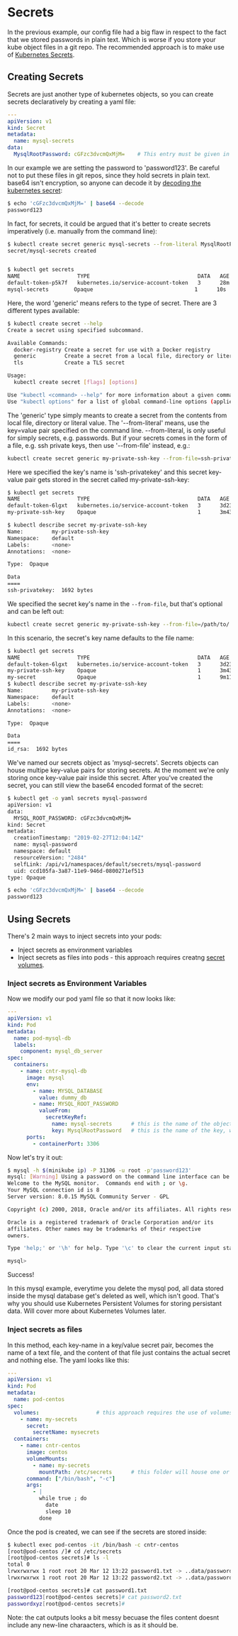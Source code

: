 # Secrets

In the previous example, our config file had a big flaw in respect to the fact that we stored passwords in plain text. Which is worse if you store your kube object files in a git repo. The recommended approach is to make use of [Kubernetes Secrets](https://kubernetes.io/docs/concepts/configuration/secret/).

## Creating Secrets

Secrets are just another type of kubernetes objects, so you can create secrets declaratively by creating a yaml file:

```yaml
---
apiVersion: v1
kind: Secret
metadata:
  name: mysql-secrets
data:
  MysqlRootPassword: cGFzc3dvcmQxMjM=    # This entry must be given in base64 format:  echo -n 'password123' | base64
```

In our example we are setting the password to 'password123'. Be careful not to put these files in git repos, since they hold secrets in plain text. base64 isn't encryption, so anyone can decode it by [decoding the kubernetes secret](https://kubernetes.io/docs/concepts/configuration/secret/#decoding-a-secret):

```bash
$ echo 'cGFzc3dvcmQxMjM=' | base64 --decode
password123
```

In fact, for secrets, it could be argued that it's better to create secrets imperatively (i.e. manually from the command line):

```bash
$ kubectl create secret generic mysql-secrets --from-literal MysqlRootPassword=password123
secret/mysql-secrets created


$ kubectl get secrets
NAME                  TYPE                                  DATA   AGE
default-token-p5k7f   kubernetes.io/service-account-token   3      28m  # this comes included in kube cluster.
mysql-secrets        Opaque                                1      10s
```

Here, the word 'generic' means refers to the type of secret. There are 3 different types available:

```bash
$ kubectl create secret --help
Create a secret using specified subcommand.

Available Commands:
  docker-registry Create a secret for use with a Docker registry
  generic         Create a secret from a local file, directory or literal value
  tls             Create a TLS secret

Usage:
  kubectl create secret [flags] [options]

Use "kubectl <command> --help" for more information about a given command.
Use "kubectl options" for a list of global command-line options (applies to all commands).
```

The 'generic' type simply meants to create a secret from the contents from local file, directory or literal value. The '--from-literal' means, use the key=value pair specified on the command line. --from-literal, is only useful for simply secrets, e.g. passwords. But if your secrets comes in the form of a file, e.g. ssh private keys, then use '--from-file' instead, e.g.:

```bash
kubectl create secret generic my-private-ssh-key --from-file=ssh-privatekey=/path/to/.ssh/id_rsa
```

Here we specified the key's name is 'ssh-privatekey' and this secret key-value pair gets stored in the secret called my-private-ssh-key:

```bash
$ kubectl get secrets
NAME                  TYPE                                  DATA   AGE
default-token-6lgxt   kubernetes.io/service-account-token   3      3d23h
my-private-ssh-key    Opaque                                1      3m43s

$ kubectl describe secret my-private-ssh-key
Name:         my-private-ssh-key
Namespace:    default
Labels:       <none>
Annotations:  <none>

Type:  Opaque

Data
====
ssh-privatekey:  1692 bytes
```

We specified the secret key's name in the `--from-file`, but that's optional and can be left out:

```bash
kubectl create secret generic my-private-ssh-key --from-file=/path/to/.ssh/id_rsa
```

In this scenario, the secret's key name defaults to the file name:

```bash
$ kubectl get secrets
NAME                  TYPE                                  DATA   AGE
default-token-6lgxt   kubernetes.io/service-account-token   3      3d23h
my-private-ssh-key    Opaque                                1      3m43s
my-secret             Opaque                                1      9m11s
$ kubectl describe secret my-private-ssh-key
Name:         my-private-ssh-key
Namespace:    default
Labels:       <none>
Annotations:  <none>

Type:  Opaque

Data
====
id_rsa:  1692 bytes
```

We've named our secrets object as 'mysql-secrets'. Secrets objects can house multipe key-value pairs for storing secrets. At the moment we're only storing once key-value pair inside this secret. After you've created the secret, you can still view the base64 encoded format of the secret:

```bash
$ kubectl get -o yaml secrets mysql-password
apiVersion: v1
data:
  MYSQL_ROOT_PASSWORD: cGFzc3dvcmQxMjM=
kind: Secret
metadata:
  creationTimestamp: "2019-02-27T12:04:14Z"
  name: mysql-password
  namespace: default
  resourceVersion: "2484"
  selfLink: /api/v1/namespaces/default/secrets/mysql-password
  uid: ccd105fa-3a87-11e9-946d-0800271ef513
type: Opaque

$ echo 'cGFzc3dvcmQxMjM=' | base64 --decode
password123
```

## Using Secrets

There's 2 main ways to inject secrets into your pods:

- Inject secrets as environment variables
- Inject secrets as files into pods - this approach requires creatng [secret volumes](https://kubernetes.io/docs/concepts/storage/volumes/#secret).

### Inject secrets as Environment Variables

Now we modify our pod yaml file so that it now looks like:

```yaml
---
apiVersion: v1
kind: Pod
metadata:
  name: pod-mysql-db
  labels:
    component: mysql_db_server
spec:
  containers:
    - name: cntr-mysql-db
      image: mysql
      env:
        - name: MYSQL_DATABASE
          value: dummy_db
        - name: MYSQL_ROOT_PASSWORD
          valueFrom:
            secretKeyRef:
              name: mysql-secrets      # this is the name of the object that holds one or more key-value pairs.
              key: MysqlRootPassword   # this is the name of the key, whose value we're interested in.
      ports:
        - containerPort: 3306
```

Now let's try it out:

```bash
$ mysql -h $(minikube ip) -P 31306 -u root -p'password123'
mysql: [Warning] Using a password on the command line interface can be insecure.
Welcome to the MySQL monitor.  Commands end with ; or \g.
Your MySQL connection id is 8
Server version: 8.0.15 MySQL Community Server - GPL

Copyright (c) 2000, 2018, Oracle and/or its affiliates. All rights reserved.

Oracle is a registered trademark of Oracle Corporation and/or its
affiliates. Other names may be trademarks of their respective
owners.

Type 'help;' or '\h' for help. Type '\c' to clear the current input statement.

mysql>
```

Success!

In this mysql example, everytime you delete the mysql pod, all data stored inside the mysql database get's deleted as well, which isn't good. That's why you should use Kubernetes Persistent Volumes for storing persistant data. Will cover more about Kubernetes Volumes later.

### Inject secrets as files

In this method, each key-name in a key/value secret pair, becomes the name of a text file, and the content of that file just contains the actual secret and nothing else. The yaml looks like this:

```yaml
---
apiVersion: v1
kind: Pod
metadata:
  name: pod-centos
spec:
  volumes:                  # this approach requires the use of volumes, of the type 'secret'.
    - name: my-secrets
      secret:
        secretName: mysecrets
  containers:
    - name: cntr-centos
      image: centos
      volumeMounts:
        - name: my-secrets
          mountPath: /etc/secrets      # this folder will house one or more files, one for each key/value secret pair.
      command: ["/bin/bash", "-c"]
      args:
        - |
          while true ; do
            date
            sleep 10
          done
```

Once the pod is created, we can see if the secrets are stored inside:

```bash
$ kubectl exec pod-centos -it /bin/bash -c cntr-centos
[root@pod-centos /]# cd /etc/secrets
[root@pod-centos secrets]# ls -l
total 0
lrwxrwxrwx 1 root root 20 Mar 12 13:22 password1.txt -> ..data/password1.txt
lrwxrwxrwx 1 root root 20 Mar 12 13:22 password2.txt -> ..data/password2.txt

[root@pod-centos secrets]# cat password1.txt
password123[root@pod-centos secrets]# cat password2.txt
passwordxyz[root@pod-centos secrets]#
```

Note: the cat outputs looks a bit messy becuase the files content doesnt include any new-line charaacters, which is as it should be.
